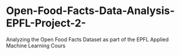 # Open-Food-Facts-Data-Analysis-EPFL-Project-2-
Analyzing the Open Food Facts Dataset as part of the EPFL Applied Machine Learning Cours
